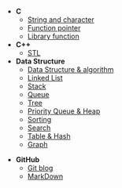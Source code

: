 * **C**
  * [String and character](/C/String_and_character.md)
  * [Function pointer](/C/Function_pointer.md)
  * [Library function](/C/Library_function.md)
* **C++**
  * [STL](/C++/STL.md)
* **Data Structure**
  * [Data Structure & algorithm](/Data_Structure/Data_Structure_algorithm.md)
  * [Linked List](/Data_Structure/Linked_List.md)
  * [Stack](/Data_Structure/Stack.md)
  * [Queue](/Data_Structure/Queue.md)
  * [Tree](/Data_Structure/Tree.md)
  * [Priority Queue & Heap](/Data_Structure/Priority_Queue_and_Heap.md)
  * [Sorting](/Data_Structure/Sorting.md)
  * [Search](/Data_Structure/Search.md)
  * [Table & Hash](/Data_Structure/Table_and_Hash.md)
  * [Graph](/Data_Structure/Graph.md)

- **GitHub**
  - [Git blog](/GitHub/Git_blog.md)
  - [MarkDown](/GitHub/MarkDown.md)

